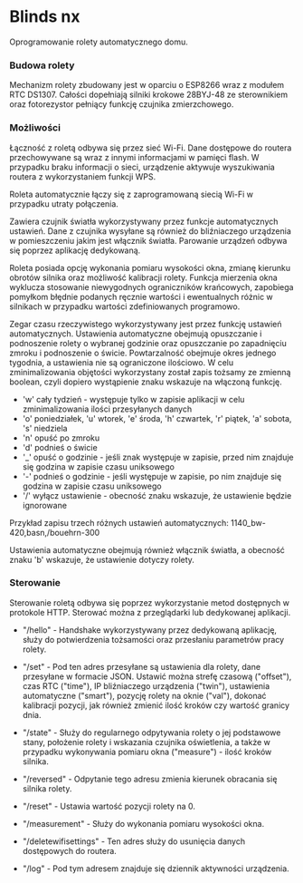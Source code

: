# Blinds nx
Oprogramowanie rolety automatycznego domu.

### Budowa rolety
Mechanizm rolety zbudowany jest w oparciu o ESP8266 wraz z modułem RTC DS1307. Całości dopełniają silniki krokowe 28BYJ-48 ze sterownikiem oraz fotorezystor pełniący funkcję czujnika zmierzchowego.

### Możliwości
Łączność z roletą odbywa się przez sieć Wi-Fi.
Dane dostępowe do routera przechowywane są wraz z innymi informacjami w pamięci flash.
W przypadku braku informacji o sieci, urządzenie aktywuje wyszukiwania routera z wykorzystaniem funkcji WPS.

Roleta automatycznie łączy się z zaprogramowaną siecią Wi-Fi w przypadku utraty połączenia.

Zawiera czujnik światła wykorzystywany przez funkcje automatycznych ustawień. Dane z czujnika wysyłane są również do bliźniaczego urządzenia w pomieszczeniu jakim jest włącznik światła. Parowanie urządzeń odbywa się poprzez aplikację dedykowaną.

Roleta posiada opcję wykonania pomiaru wysokości okna, zmianę kierunku obrotów silnika oraz możliwość kalibracji rolety. Funkcja mierzenia okna wyklucza stosowanie niewygodnych ograniczników krańcowych, zapobiega pomyłkom błędnie podanych ręcznie wartości i ewentualnych różnic w silnikach w przypadku wartości zdefiniowanych programowo.

Zegar czasu rzeczywistego wykorzystywany jest przez funkcję ustawień automatycznych.
Ustawienia automatyczne obejmują opuszczanie i podnoszenie rolety o wybranej godzinie oraz opuszczanie po zapadnięciu zmroku i podnoszenie o świcie. Powtarzalność obejmuje okres jednego tygodnia, a ustawienia nie są ograniczone ilościowo. W celu zminimalizowania objętości wykorzystany został zapis tożsamy ze zmienną boolean, czyli dopiero wystąpienie znaku wskazuje na włączoną funkcję.

* 'w' cały tydzień - występuje tylko w zapisie aplikacji w celu zminimalizowania ilości przesyłanych danych
* 'o' poniedziałek, 'u' wtorek, 'e' środa, 'h' czwartek, 'r' piątek, 'a' sobota, 's' niedziela
* 'n' opuść po zmroku
* 'd' podnieś o świcie
* '_' opuść o godzinie - jeśli znak występuje w zapisie, przed nim znajduje się godzina w zapisie czasu uniksowego
* '-' podnieś o godzinie - jeśli występuje w zapisie, po nim znajduje się godzina w zapisie czasu uniksowego
* '/' wyłącz ustawienie - obecność znaku wskazuje, że ustawienie będzie ignorowane

Przykład zapisu trzech różnych ustawień automatycznych: 1140_bw-420,basn,/bouehrn-300

Ustawienia automatyczne obejmują również włącznik światła, a obecność znaku 'b' wskazuje, że ustawienie dotyczy rolety.

### Sterowanie
Sterowanie roletą odbywa się poprzez wykorzystanie metod dostępnych w protokole HTTP. Sterować można z przeglądarki lub dedykowanej aplikacji.

* "/hello" - Handshake wykorzystywany przez dedykowaną aplikację, służy do potwierdzenia tożsamości oraz przesłaniu parametrów pracy rolety.

* "/set" - Pod ten adres przesyłane są ustawienia dla rolety, dane przesyłane w formacie JSON. Ustawić można strefę czasową ("offset"), czas RTC ("time"), IP bliźniaczego urządzenia ("twin"), ustawienia automatyczne ("smart"), pozycję rolety na oknie ("val"), dokonać kalibracji pozycji, jak również zmienić ilość kroków czy wartość granicy dnia.

* "/state" - Służy do regularnego odpytywania rolety o jej podstawowe stany, położenie rolety i wskazania czujnika oświetlenia, a także w przypadku wykonywania pomiaru okna ("measure") - ilość kroków silnika.

* "/reversed" - Odpytanie tego adresu zmienia kierunek obracania się silnika rolety.

* "/reset" - Ustawia wartość pozycji rolety na 0.

* "/measurement" - Służy do wykonania pomiaru wysokości okna.

* "/deletewifisettings" - Ten adres służy do usunięcia danych dostępowych do routera.

* "/log" - Pod tym adresem znajduje się dziennik aktywności urządzenia.
